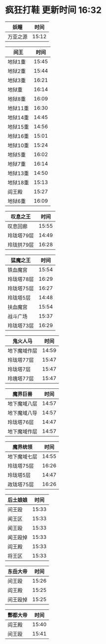 # 疯狂打鞋 更新时间 16:32

| 妖瞳   | 时间    |
|--------|-------|
| 万亚之源 | 15:12 |

| 间王   | 时间    |
|--------|-------|
| 地狱1重 | 15:45 |
| 地狱2重 | 15:44 |
| 地狱3重 | 16:21 |
| 地狱重 | 16:14 |
| 地狱8重 | 16:09 |
| 地狱11重 | 16:30 |
| 地狱14重 | 14:45 |
| 地狱15重 | 14:56 |
| 地狱16重 | 15:01 |
| 地狱10重 | 15:24 |
| 地狱5重 | 16:02 |
| 地狱7重 | 16:14 |
| 地狱13重 | 14:50 |
| 地狱18重 | 15:13 |
| 阎王殿 | 15:27 |
| 地狱6重 | 16:09 |

| 叹息之王   | 时间    |
|--------|-------|
| 叹息回廊 | 15:55 |
| 玲珑塔79层 | 14:49 |
| 玲珑拱79层 | 16:28 |

| 猛魔之王   | 时间    |
|--------|-------|
| 铁血魔宫 | 15:54 |
| 玲珑塔78层 | 16:29 |
| 玲珑塔75层 | 16:27 |
| 玲珑塔5层 | 14:48 |
| 扶血魔宫 | 15:54 |
| 战斗广场 | 15:37 |
| 玲珑塔73层 | 16:29 |

| 鬼火人马   | 时间    |
|--------|-------|
| 地下魔域作层 | 14:59 |
| 玲珑塔77层 | 15:47 |
| 玲珑塔7层 | 15:47 |
| 玲瑰塔77层 | 15:47 |

| 魔界巨兽   | 时间    |
|--------|-------|
| 地下魔域八层 | 14:57 |
| 地下魔域八导 | 14:57 |
| 玲珑塔76层 | 14:47 |
| 地下魔域作层 | 14:57 |

| 魔界统领   | 时间    |
|--------|-------|
| 地下魔域七层 | 14:55 |
| 玲珑塔75层 | 16:26 |
| 玲珑塔5层 | 14:47 |
| 政珑塔75层 | 16:26 |

| 后土娘娘   | 时间    |
|--------|-------|
| 间王殴 | 15:33 |
| 闻王区 | 15:33 |
| 闻王殴 | 15:33 |
| 闻王殴掉 | 15:33 |
| 阎王殿 | 15:33 |
| 将王区 | 15:33 |

| 东岳大帝   | 时间    |
|--------|-------|
| 间王殴 | 15:26 |
| 阎王殿 | 15:25 |
| 间王殴掉 | 15:25 |

| 酆都大帝   | 时间    |
|--------|-------|
| 阎王殿 | 15:40 |
| 间王殴 | 15:41 |
